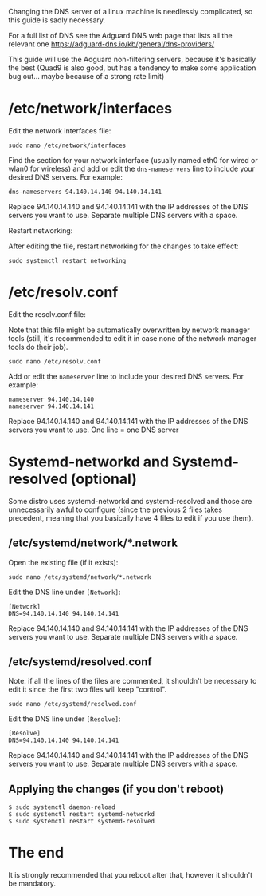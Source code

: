 Changing the DNS server of a linux machine is needlessly complicated, so this guide is sadly necessary.

For a full list of DNS see the Adguard DNS web page that lists all the relevant one https://adguard-dns.io/kb/general/dns-providers/

This guide will use the Adguard non-filtering servers, because it's basically the best (Quad9 is also good, but has a tendency to make some application bug out... maybe because of a strong rate limit)


# /etc/network/interfaces

Edit the network interfaces file:

```
sudo nano /etc/network/interfaces
```

Find the section for your network interface (usually named eth0 for wired or wlan0 for wireless) and add or edit the `dns-nameservers` line to include your desired DNS servers. For example:

```
dns-nameservers 94.140.14.140 94.140.14.141
```

Replace 94.140.14.140 and 94.140.14.141 with the IP addresses of the DNS servers you want to use. Separate multiple DNS servers with a space.


Restart networking:

After editing the file, restart networking for the changes to take effect:

```
sudo systemctl restart networking
```

# /etc/resolv.conf

Edit the resolv.conf file:

Note that this file might be automatically overwritten by network manager tools (still, it's recommended to edit it in case none of the network manager tools do their job).

```
sudo nano /etc/resolv.conf
```

Add or edit the `nameserver` line to include your desired DNS servers. For example:

```
nameserver 94.140.14.140
nameserver 94.140.14.141
```

Replace 94.140.14.140 and 94.140.14.141 with the IP addresses of the DNS servers you want to use. One line = one DNS server


# Systemd-networkd and Systemd-resolved (optional)

Some distro uses systemd-networkd and systemd-resolved and those are unnecessarily awful to configure (since the previous 2 files takes precedent, meaning that you basically have 4 files to edit if you use them).

## /etc/systemd/network/*.network

Open the existing file (if it exists):

```
sudo nano /etc/systemd/network/*.network
```

Edit the DNS line under `[Network]`:

```
[Network]
DNS=94.140.14.140 94.140.14.141
```

Replace 94.140.14.140 and 94.140.14.141 with the IP addresses of the DNS servers you want to use. Separate multiple DNS servers with a space.


## /etc/systemd/resolved.conf

Note: if all the lines of the files are commented, it shouldn't be necessary to edit it since the first two files will keep "control".

```
sudo nano /etc/systemd/resolved.conf
```

Edit the DNS line under `[Resolve]`:

```
[Resolve]
DNS=94.140.14.140 94.140.14.141
```

Replace 94.140.14.140 and 94.140.14.141 with the IP addresses of the DNS servers you want to use. Separate multiple DNS servers with a space.


## Applying the changes (if you don't reboot)

```
$ sudo systemctl daemon-reload
$ sudo systemctl restart systemd-networkd
$ sudo systemctl restart systemd-resolved
```


# The end

It is strongly recommended that you reboot after that, however it shouldn't be mandatory.
